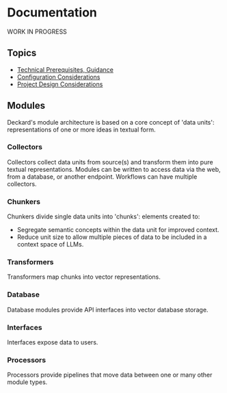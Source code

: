 # Documentation
WORK IN PROGRESS

## Topics
* [Technical Prerequisites, Guidance](./TECHNICAL_PREREQUISITE_GUIDANCE.md "Technical Prerequisites, Guidance")
* [Configuration Considerations](./CONFIGURATION_CONSIDERATIONS.md "Project Design Considerations")
* [Project Design Considerations](./PROJECT_DESIGN_CONSIDERATIONS.md "Project Design Considerations")

## Modules
Deckard's module architecture is based on a core concept of 'data units': representations of one or more ideas in textual form.

### Collectors
Collectors collect data units from source(s) and transform them into pure textual representations. Modules can be written to access data via the web, from a database, or another endpoint. Workflows can have multiple collectors.

### Chunkers
Chunkers divide single data units into 'chunks': elements created to:

* Segregate semantic concepts within the data unit for improved context.
* Reduce unit size to allow multiple pieces of data to be included in a context space of LLMs.

### Transformers
Transformers map chunks into vector representations.

### Database
Database modules provide API interfaces into vector database storage.

### Interfaces
Interfaces expose data to users.

### Processors
Processors provide pipelines that move data between one or many other module types.

